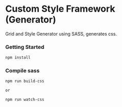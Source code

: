# Custom Style Framework (Generator)
Grid and Style Generator using SASS, generates css.

### Getting Started
```sh 
npm install
```

### Compile sass
```sh 
npm run build-css

or

npm run watch-css
```
